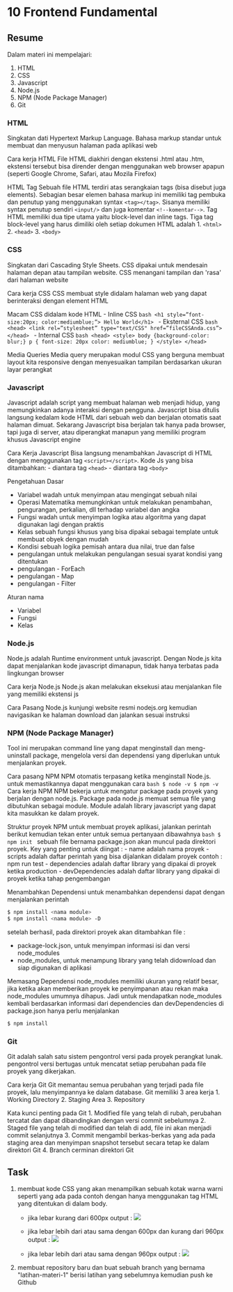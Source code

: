 # 10 Frontend Fundamental
## Resume

Dalam materi ini mempelajari:
1. HTML
2. CSS
3. Javascript
4. Node.js
5. NPM (Node Package Manager)
6. Git

### HTML
Singkatan dati Hypertext Markup Language. Bahasa markup standar untuk membuat dan menyusun halaman pada aplikasi web

Cara kerja HTML
    File HTML diakhiri dengan ekstensi .html atau .htm, ekstensi tersebut bisa dirender dengan menggunakan web browser apapun (seperti Google Chrome, Safari, atau Mozila Firefox)

HTML Tag
    Sebuah file HTML terdiri atas serangkaian tags (bisa disebut juga elements). Sebagian besar elemen bahasa markup ini memiliki tag pembuka dan penutup yang menggunakan syntax ```<tag></tag>```. Sisanya memiliki syntax penutup sendiri ```<input/>``` dan juga komentar ```<!--komentar-->```.
    Tag HTML memiliki dua tipe utama yaitu block-level dan inline tags. Tiga tag block-level yang harus dimiliki oleh setiap dokumen HTML adalah
    1. ```<html>```
    2. ```<head>```
    3. ```<body>```

### CSS
Singkatan dari Cascading Style Sheets. CSS dipakai untuk mendesain halaman depan atau tampilan website. CSS menangani tampilan dan 'rasa' dari halaman website

Cara kerja CSS
    CSS membuat style didalam halaman web yang dapat berinteraksi dengan element HTML

Macam CSS didalam kode HTML
    - Inline CSS
        ```bash
        <h1 style=”font-size:20px; color:mediumblue;”> Hello World</h1>
        ```
    - Eksternal CSS
        ```bash
        <head>
            <link rel=”stylesheet” type="text/CSS" href=”fileCSSAnda.css”>
        </head>
        ```
    - Internal CSS
        ```bash
        <head>
            <style>
	            body {background-color: blur;}
	            p { font-size: 20px color: mediumblue; }
            </style>
        </head>
        ```

Media Queries
    Media query merupakan modul CSS yang berguna membuat layout kita responsive dengan menyesuaikan tampilan berdasarkan ukuran layar perangkat

### Javascript
Javascript adalah script yang membuat halaman web menjadi hidup, yang memungkinkan adanya interaksi dengan pengguna. Javascript bisa ditulis langsung kedalam kode HTML dari sebuah web dan berjalan otomatis saat halaman dimuat. Sekarang Javascript bisa berjalan tak hanya pada browser, tapi juga di server, atau diperangkat manapun yang memiliki program khusus Javascript engine

Cara Kerja Javascript
    Bisa langsung menambahkan Javascript di HTML dengan menggunakan tag ```<script></script>```. Kode Js yang bisa ditambahkan:
    - diantara tag ```<head>```
    - diantara tag ```<body>```
  
Pengetahuan Dasar
- Variabel
    wadah untuk menyimpan atau mengingat sebuah nilai
- Operasi Matematika
    memungkinkan untuk melakukan penambahan, pengurangan, perkalian, dll terhadap variabel dan angka
- Fungsi
    wadah untuk menyimpan logika atau algoritma yang dapat digunakan lagi dengan praktis
- Kelas
    sebuah fungsi khusus yang bisa dipakai sebagai template untuk membuat obyek dengan mudah
- Kondisi
    sebuah logika pemisah antara dua nilai, true dan false
- pengulangan
    untuk melakukan pengulangan sesuai syarat kondisi yang ditentukan
- pengulangan - ForEach
- pengulangan - Map
- pengulangan - Filter

Aturan nama
- Variabel
- Fungsi
- Kelas

### Node.js
Node.js adalah Runtime environment untuk javascript. Dengan Node.js kita dapat menjalankan kode javascript dimanapun, tidak hanya terbatas pada lingkungan browser

Cara kerja Node.js
Node.js akan melakukan eksekusi atau menjalankan file yang memiliki ekstensi js

Cara Pasang Node.js
kunjungi website resmi nodejs.org kemudian navigasikan ke halaman download dan jalankan sesuai instruksi

### NPM (Node Package Manager)
Tool ini merupakan command line yang dapat menginstall dan meng-uninstall package, mengelola versi dan dependensi yang diperlukan untuk menjalankan proyek.

Cara pasang NPM
    NPM otomatis terpasang ketika menginstall Node.js. untuk memastikannya dapat menggunakan cara
    ```bash
    $ node -v
    $ npm -v
    ```
Cara kerja NPM
    NPM bekerja untuk mengatur package pada proyek yang berjalan dengan node.js. Package pada node.js memuat semua file yang dibutuhkan sebagai module. Module adalah library javascript yang dapat kita masukkan ke dalam proyek.

Struktur proyek NPM
    untuk membuat proyek aplikasi, jalankan perintah berikut kemudian tekan enter untuk semua pertanyaan dibawahnya
    ```bash
    $ npm init
    ```
    sebuah file bernama package.json akan muncul pada direktori proyek.
    Key yang penting untuk diingat :
    - name adalah nama proyek
    - scripts adalah daftar perintah yang bisa dijalankan didalam proyek
        contoh : npm run test
    - dependencies adalah daftar library yang dipakai di proyek ketika      production
    - devDependencies adalah daftar library yang dipakai di proyek ketika tahap pengembangan

Menambahkan Dependensi
untuk menambahkan dependensi dapat dengan menjalankan perintah
```bash
$ npm install <nama module>
$ npm install <nama module> -D
```
setelah berhasil, pada direktori proyek akan ditambahkan file :
- package-lock.json, untuk menyimpan informasi isi dan versi node_modules
- node_modules, untuk menampung library yang telah didownload dan siap digunakan di aplikasi

Memasang Dependensi
node_modules memiliki ukuran yang relatif besar, jika ketika akan memberikan proyek ke penyimpanan atau rekan maka node_modules umumnya dihapus. Jadi untuk mendapatkan node_modules kembali berdasarkan informasi dari dependencies dan devDependencies di package.json hanya perlu menjalankan
```bash
$ npm install 
```

### Git
Git adalah salah satu sistem pengontrol versi pada proyek perangkat lunak. pengontrol versi bertugas untuk mencatat setiap perubahan pada file proyek yang dikerjakan.

Cara kerja Git
Git memantau semua perubahan yang terjadi pada file proyek, lalu menyimpannya ke dalam database. Git memiliki 3 area kerja 
    1. Working Directory
    2. Staging Area
    3. Repository

Kata kunci penting pada Git
    1. Modified
        file yang telah di rubah, perubahan tercatat dan dapat dibandingkan dengan versi commit sebelumnya
    2. Staged
        file yang telah di modified dan telah di add, file ini akan menjadi commit selanjutnya
    3. Commit
        mengambil berkas-berkas yang ada pada staging area dan menyimpan snapshot tersebut secara tetap ke dalam direktori Git
    4. Branch
        cerminan direktori Git

## Task
1. membuat kode CSS yang akan menampilkan sebuah kotak warna warni seperti yang ada pada contoh dengan hanya menggunakan tag HTML yang ditentukan di dalam body.
    - jika lebar kurang dari 600px
        output :
        ![](https://drive.google.com/uc?export=view&id=1piLPtOwxe4ujfgnAeVMe4KZqU6A0GCRM)

    - jika lebar lebih dari atau sama dengan 600px dan kurang dari 960px
        output :
        ![](https://drive.google.com/uc?export=view&id=1tS41ksw4blOoF_JhDfKHE6RNi8L3FZ-G)

    - jika lebar lebih dari atau sama dengan 960px
        output :
        ![](https://drive.google.com/uc?export=view&id=1P7BXXHQzIOPOBpOGY8i4P7LuZ1V7zB2x)

2. membuat repository baru dan buat sebuah branch yang bernama "latihan-materi-1" berisi latihan yang sebelumnya kemudian push ke Github
   
